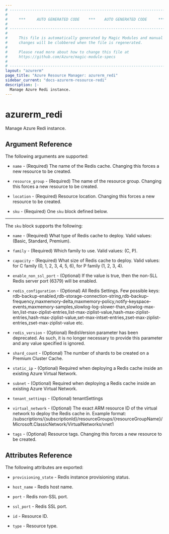 ```yaml
---
# ----------------------------------------------------------------------------
#
#     ***     AUTO GENERATED CODE    ***    AUTO GENERATED CODE     ***
#
# ----------------------------------------------------------------------------
#
#     This file is automatically generated by Magic Modules and manual
#     changes will be clobbered when the file is regenerated.
#
#     Please read more about how to change this file at
#     https://github.com/Azure/magic-module-specs
#
# ----------------------------------------------------------------------------
layout: "azurerm"
page_title: "Azure Resource Manager: azurerm_redi"
sidebar_current: "docs-azurerm-resource-redi"
description: |-
  Manage Azure Redi instance.
---
```


# azurerm_redi

Manage Azure Redi instance.


## Argument Reference

The following arguments are supported:

* `name` - (Required) The name of the Redis cache. Changing this forces a new resource to be created.

* `resource_group` - (Required) The name of the resource group. Changing this forces a new resource to be created.

* `location` - (Required) Resource location. Changing this forces a new resource to be created.

* `sku` - (Required) One `sku` block defined below.

---

The `sku` block supports the following:

* `name` - (Required) What type of Redis cache to deploy. Valid values: (Basic, Standard, Premium).

* `family` - (Required) Which family to use. Valid values: (C, P).

* `capacity` - (Required) What size of Redis cache to deploy. Valid values: for C family (0, 1, 2, 3, 4, 5, 6), for P family (1, 2, 3, 4).

* `enable_non_ssl_port` - (Optional) If the value is true, then the non-SLL Redis server port (6379) will be enabled.

* `redis_configuration` - (Optional) All Redis Settings. Few possible keys: rdb-backup-enabled,rdb-storage-connection-string,rdb-backup-frequency,maxmemory-delta,maxmemory-policy,notify-keyspace-events,maxmemory-samples,slowlog-log-slower-than,slowlog-max-len,list-max-ziplist-entries,list-max-ziplist-value,hash-max-ziplist-entries,hash-max-ziplist-value,set-max-intset-entries,zset-max-ziplist-entries,zset-max-ziplist-value etc.

* `redis_version` - (Optional) RedisVersion parameter has been deprecated. As such, it is no longer necessary to provide this parameter and any value specified is ignored.

* `shard_count` - (Optional) The number of shards to be created on a Premium Cluster Cache.

* `static_ip` - (Optional) Required when deploying a Redis cache inside an existing Azure Virtual Network.

* `subnet` - (Optional) Required when deploying a Redis cache inside an existing Azure Virtual Network.

* `tenant_settings` - (Optional) tenantSettings

* `virtual_network` - (Optional) The exact ARM resource ID of the virtual network to deploy the Redis cache in. Example format: /subscriptions/{subscriptionId}/resourceGroups/{resourceGroupName}/Microsoft.ClassicNetwork/VirtualNetworks/vnet1

* `tags` - (Optional) Resource tags. Changing this forces a new resource to be created.

## Attributes Reference

The following attributes are exported:

* `provisioning_state` - Redis instance provisioning status.

* `host_name` - Redis host name.

* `port` - Redis non-SSL port.

* `ssl_port` - Redis SSL port.

* `id` - Resource ID.

* `type` - Resource type.
